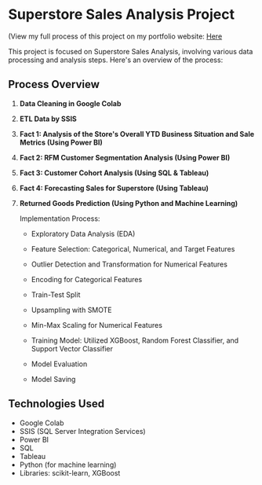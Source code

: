 # Superstore Sales Analysis Project
(View my full process of this project on my portfolio website: [Here]([https://github.com](https://hoangphipv.id.vn/project1.html)) 

This project is focused on Superstore Sales Analysis, involving various data processing and analysis steps. Here's an overview of the process:

## Process Overview

1. **Data Cleaning in Google Colab**
   
2. **ETL Data by SSIS**

3. **Fact 1: Analysis of the Store's Overall YTD Business Situation and Sale Metrics (Using Power BI)**

4. **Fact 2: RFM Customer Segmentation Analysis (Using Power BI)**

5. **Fact 3: Customer Cohort Analysis (Using SQL & Tableau)**

6. **Fact 4: Forecasting Sales for Superstore (Using Tableau)**

7. **Returned Goods Prediction (Using Python and Machine Learning)**
   
   Implementation Process:
   
   - Exploratory Data Analysis (EDA)
   
   - Feature Selection: Categorical, Numerical, and Target Features
   
   - Outlier Detection and Transformation for Numerical Features
   
   - Encoding for Categorical Features
   
   - Train-Test Split
   
   - Upsampling with SMOTE
   
   - Min-Max Scaling for Numerical Features
   
   - Training Model: Utilized XGBoost, Random Forest Classifier, and Support Vector Classifier
   
   - Model Evaluation
   
   - Model Saving

## Technologies Used

- Google Colab
- SSIS (SQL Server Integration Services)
- Power BI
- SQL
- Tableau
- Python (for machine learning)
- Libraries: scikit-learn, XGBoost
